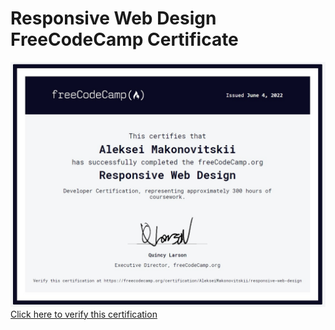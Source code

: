 # Responsive Web Design FreeCodeCamp Certificate
![**My Certificate**](/responsiveWebDesignCertification.jpg)
[Click here to verify this certification](https://freecodecamp.org/certification/AlekseiMakonovitskii/responsive-web-design)